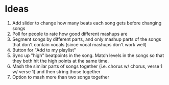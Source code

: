 # Ideas
1. Add slider to change how many beats each song gets before changing songs
2. Poll for people to rate how good different mashups are
3. Segment songs by different parts, and only mashup parts of the songs that don't contain vocals (since vocal mashups don't work well)
4. Button for "Add to my playlist"
5. Sync up "high" beatpoints in the song.  Match levels in the songs so that they both hit the high points at the same time.
6. Mash the similar parts of songs together (i.e. chorus w/ chorus, verse 1 w/ verse 1) and then string those together
7. Option to mash more than two songs together
